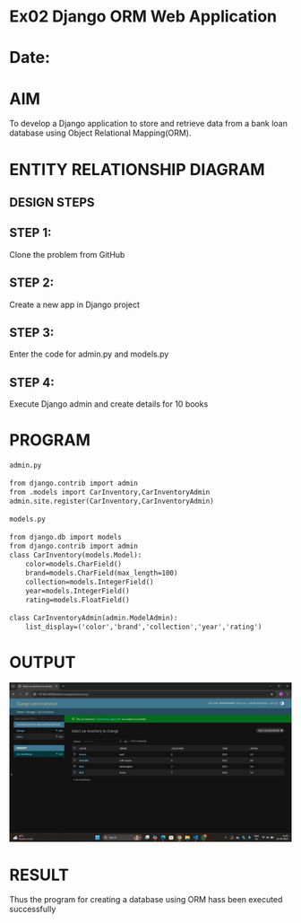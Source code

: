 # Ex02 Django ORM Web Application
# Date:
# AIM
To develop a Django application to store and retrieve data from a bank loan database using Object Relational Mapping(ORM).

# ENTITY RELATIONSHIP DIAGRAM
## DESIGN STEPS
## STEP 1:
Clone the problem from GitHub

## STEP 2:
Create a new app in Django project

## STEP 3:
Enter the code for admin.py and models.py

## STEP 4:
Execute Django admin and create details for 10 books

# PROGRAM
```
admin.py

from django.contrib import admin
from .models import CarInventory,CarInventoryAdmin
admin.site.register(CarInventory,CarInventoryAdmin)

models.py

from django.db import models
from django.contrib import admin
class CarInventory(models.Model):
    color=models.CharField()
    brand=models.CharField(max_length=100)
    collection=models.IntegerField()
    year=models.IntegerField()
    rating=models.FloatField()

class CarInventoryAdmin(admin.ModelAdmin):
    list_display=('color','brand','collection','year','rating')
```    


# OUTPUT
![alt text](<Screenshot (21).png>)

# RESULT
Thus the program for creating a database using ORM hass been executed successfully
